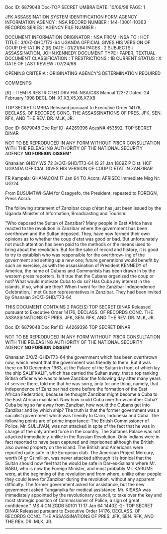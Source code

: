 Doc ID: 6879048 Doc-TOP SECRET UMBRA DATE: 10/09/98
PAGE: 1

JFK ASSASSINATION SYSTEM
IDENTIFICATION FORM
AGENCY INFORMATION
AGENCY : NSA
RECORD NUMBER : 144-10001-10363
RECORDS SERIES :
AGENCY FILE NUMBER :

DOCUMENT INFORMATION
ORIGINATOR : NSA
FROM : NSA
TO : HCF
TITLE :
3/0/Z-GHD/T73-64 UGANDA OFFICIAL GIVES HIS VERSION OF GOUP D-ETAT IN Z [R]
DATE : 01/21/64
PAGES : 2
SUBJECTS :
ASSASSINATION, JOHN KENNEDY
DOCUMENT TYPE : PAPER, TEXTUAL DOCUMENT
CLASSIFICATION : T
RESTRICTIONS : 1B
CURRENT STATUS : X
DATE OF LAST REVIEW : 07/24/98

OPENING CRITERIA :
ORIGINATING AGENCY'S DETERMINATION REQUIRED

COMMENTS:

[R] - ITEM IS RESTRICTED
DRV FM: NSA/CSS Manual 123-2
Dated: 24 February 1998
DECL ON: X1,X3,X5,X6,X7,X8

TOP SECRET UMBRA
Released pursuant to Executive Order 14176, DECLASS. OF RECORDS CONC. THE ASSASSINATIONS OF PRES. JFK, SEN.
RFK, AND THE REV. DR. MLK, JR.

Doc ID: 6879048 Doc Ref ID: A4269396 AcesN# 453592.
TOP SECRET DINAR

NOT TO BE REPRODUCED IN ANY FORM WITHOUT
PRIOR CONSULTATION WITH THE RELEAS ING
AUTHORITY OF THE NATIONAL SECURITY AGENCY
************NO FOREIGN DISSEM*************

Ghanaian GHDY WS 72 3/O/Z-GHD/T73-64
IS 21 Jan 1809Z P
Dist: HCF
UGANDA OFFICIAL GIVES HIS VERSION OF COUP D'ÉTAT IN ZANZIBAR

FR Kampala: GHANACOM 17 Jan 64
TO Accra: AFRISEC Immediate
Msg Nr: UG/24

From BUSUMTWI-SAM for Osagyefo, the President, repeated
to FOREIGN, Press Accra.

The following statement of Zanzibar coup d'état has just
been issued by the Uganda Minister of Information, Broadcasting
and Tourism:

"Who deposed the Sultan of Zanzibar? Many people in East
Africa have reacted to the revolution in Zanzibar where the
government has been overthrown and the Sultan deposed. They,
have now formed their own opinions as to whether the coup d'etat
was good or bad. But unfortunately not much attention has been
paid to the methods or the means used to bring about the
revolution. But for the sake of record and history, it is
good to try to establish who was responsible for the overthrow-
ing of the government and setting up a new one; future generations
would benefit by such an exercise, as with the assassination of
President KENNEDY of America, the name of Cubans and Communists
has been drawn in by the western press reporters. Is it true
that the Cubans organized the coup or not? What would motivate
Cuba to do so? Has Cuba any interest in the islands, if so, what
are they? When I went for the Zanzibar Independence Celebration,
I met Cuban representatives in Zanzibar. They had been invited by
Ghanaian 3/O/Z-GHD/T73-64

THIS DOCUMENT CONTAINS 2 PAGE(S)
TOP SECRET DINAR
Released pursuant to Executive Order 14176, DECLASS. OF RECORDS CONC. THE ASSASSINATIONS OF PRES. JFK, SEN.
RFK, AND THE REV. DR. MLK, JR.

Doc ID: 6879048 Doc Ref ID: A4269396
TOP SECRET DINAR

NOT TO BE REPRODUCED IN ANY FORM WITHOUT
PRIOR CONSULTATION WITH THE RELEAS ING
AUTHORITY OF THE NATIONAL SECURITY AGENCY
************NO FOREIGN DISSEM*************

Ghanaian 3/O/Z-GHD/T73-64
the government which has been overthrown now, which meant that
the government was friendly to them. But it was there on
10 December 1963, at the Palace of the Sultan in front of which
lay the ship SALIFKALIF, which has carried the Sultan away,
that a top ranking British officer who was to leave Zanzibar
the following day after many years of service there, told me
that he was sorry, only for one thing, namely, that independence
of Zanzibar had come before the formation of the East African
Federation, because he thought Zanzibar might become a Cuba to
the East African mainland. Now how could Cuba overthrow another
Cuba? Cuba being so far away from Zanzibar, how would the Cubans
get into Zanzibar and by which ship? The truth is that the former
government was a socialist government which was friendly to
Cairo, Indonesia and Cuba. The following points are of prime
importance: The British Commissioner of Police, Mr. SULLIVAN,
was not attacked in spite of the fact that he was in charge of
the only armed force in the country. The Sultanes Palace was
not attacked immediately-unlike in the Russian Revolution. Only
Indians were in fact reported to have been captured and imprisoned
although the British also owned property on the island. The
British and Americans were reported quite safe in the European
club. The American Project Mercury, worth [4 gr G) million,
was never attacked although it is ironical that the Sultan
should now feel that he would be safe in Dar-es-Salaam where
Mr. BABU, who is now the Foreign Minister, and most probably
Mr. KARUME were, at the beginning of the revolution and from
where, unlike other people they could leave for Zanzibar during
the revolution, without any apparent difficulty. The former
government asked for assistance, but the new government asked
Tanganyika for medical assistance. Mr. KISASA was immediately
appointed by the revolutionary council, to take over the key and
most strategic position of Commissioner of Police, a sign of
great confidence."
MS 4 CN ZGDB 50101 TI 17 Jan 64 1440Z
-2-
TOP SECRET DINAR
Released pursuant to Executive Order 14176, DECLASS. OF RECORDS CONC. THE ASSASSINATIONS OF PRES. JFK, SEN.
RFK, AND THE REV. DR. MLK, JR.
***
